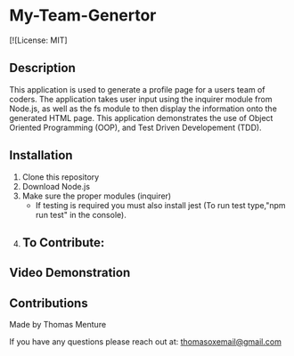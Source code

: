 # My-Team-Genertor

[![License: MIT]

## Description 
This application is used to generate a profile page for a users team of coders. The application takes user input using the inquirer module from Node.js, as well as the fs module to then display the information onto the generated HTML page.
This application demonstrates the use of Object Oriented Programming (OOP), and Test Driven Developement (TDD).

## Installation
1. Clone this repository
2. Download Node.js
3. Make sure the proper modules (inquirer)
    - If testing is required you must also install jest (To run test type,"npm run test" in the console).
4. To Contribute:
    - 

## Video Demonstration

## Contributions
Made by Thomas Menture

If you have any questions please reach out at:
thomasoxemail@gmail.com 



